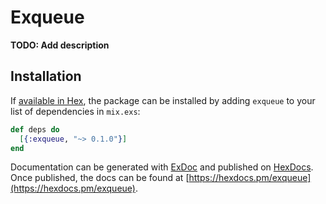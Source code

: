 # Exqueue

**TODO: Add description**

## Installation

If [available in Hex](https://hex.pm/docs/publish), the package can be installed
by adding `exqueue` to your list of dependencies in `mix.exs`:

```elixir
def deps do
  [{:exqueue, "~> 0.1.0"}]
end
```

Documentation can be generated with [ExDoc](https://github.com/elixir-lang/ex_doc)
and published on [HexDocs](https://hexdocs.pm). Once published, the docs can
be found at [https://hexdocs.pm/exqueue](https://hexdocs.pm/exqueue).

